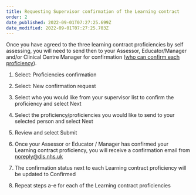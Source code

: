 ```yaml
---
title: Requesting Supervisor confirmation of the Learning contract​
order: 2
date_published: 2022-09-01T07:27:25.699Z
date_modified: 2022-09-01T07:27:25.703Z
---
```

Once you have agreed to the three learning contract proficiencies by self assessing, you will need to send then to your Assessor, Educator/Manager and/or Clinical Centre Manager for confirmation ([who can confirm each proficiency](/user-guide/learner/04-learning-contract)). ​

1. Select: Proficiencies confirmation​

2. Select: New confirmation request​

3. Select who you would like from your supervisor list to confirm the proficiency and select Next​

4. Select the proficiency/proficiencies you would like to send to your selected person and select Next​

5. Review and select Submit​

6. Once your Assessor or Educator / Manager has confirmed your Learning contract proficiency, you will receive a confirmation email from noreply@dls.nhs.uk​

7. The confirmation status next to each Learning contract proficiency will be updated to Confirmed ​

8. Repeat steps a–e  for each of the Learning contract proficiencies​

